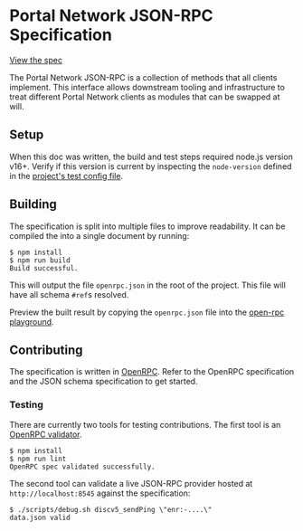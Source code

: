 # Portal Network JSON-RPC Specification

[View the spec][playground]

The Portal Network JSON-RPC is a collection of methods that all clients implement.
This interface allows downstream tooling and infrastructure to treat different
Portal Network clients as modules that can be swapped at will.

## Setup

When this doc was written, the build and test steps required node.js version
v16+. Verify if this version is current by inspecting the `node-version`
defined in the [project's test config file](../.github/workflows/test.yaml).

## Building

The specification is split into multiple files to improve readability. It
can be compiled the into a single document by running:

```console
$ npm install
$ npm run build
Build successful.
```

This will output the file `openrpc.json` in the root of the project. This file
will have all schema `#ref`s resolved.

Preview the built result by copying the `openrpc.json` file into the [open-rpc
playground](https://playground.open-rpc.org/).

## Contributing

The specification is written in [OpenRPC][openrpc]. Refer to the
OpenRPC specification and the JSON schema specification to get started.

### Testing

There are currently two tools for testing contributions. The first tool is
an [OpenRPC validator][validator].

```console
$ npm install
$ npm run lint
OpenRPC spec validated successfully.
```

The second tool can validate a live JSON-RPC provider hosted at
`http://localhost:8545` against the specification:

```console
$ ./scripts/debug.sh discv5_sendPing \"enr:-....\"
data.json valid
```

[playground]: https://playground.open-rpc.org/?schemaUrl=https://raw.githubusercontent.com/ethereum/portal-network-specs/assembled-spec/jsonrpc/openrpc.json&uiSchema%5BappBar%5D%5Bui:splitView%5D=false&uiSchema%5BappBar%5D%5Bui:input%5D=false&uiSchema%5BappBar%5D%5Bui:examplesDropdown%5D=false
[openrpc]: https://open-rpc.org
[validator]: https://open-rpc.github.io/schema-utils-js/globals.html#validateopenrpcdocument
